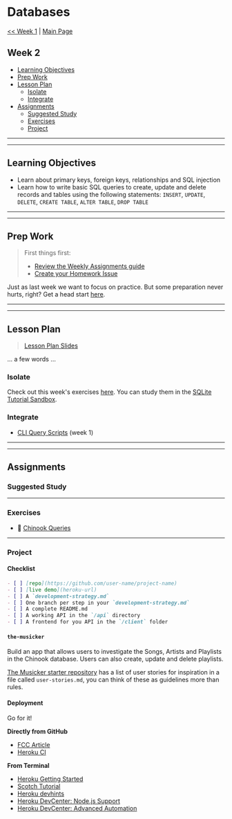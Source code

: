 # Databases

[<< Week 1](../week-1/README.md) | [Main Page](../README.md)

## Week 2

- [Learning Objectives](#learning-objectives)
- [Prep Work](#prep-work)
- [Lesson Plan](#lesson-plan)
  - [Isolate](#isolate)
  - [Integrate](#integrate)
- [Assignments](#assignments)
  - [Suggested Study](#suggested-study)
  - [Exercises](#exercises)
  - [Project](#project)

---
---

## Learning Objectives

- Learn about primary keys, foreign keys, relationships and SQL injection
- Learn how to write basic SQL queries to create, update and delete records and tables using the following statements: `INSERT`, `UPDATE`, `DELETE`, `CREATE TABLE`, `ALTER TABLE`, `DROP TABLE`

---
---

## Prep Work

> First things first:
> - [Review the Weekly Assignments guide](https://home.hackyourfuture.be/students/weekly-assignments)
> - [Create your Homework Issue](https://home.hackyourfuture.be/students/homework-submission#homework-issues)

Just as last week we want to focus on practice. But some preparation never hurts, right? Get a head start [here](./PREPWORK.md).

---
---

## Lesson Plan

> [Lesson Plan Slides](https://hackyourfuture.be/databases/week-1)

... a few words ...

### Isolate

Check out this week's exercises [here](../isolate/week-2/EXERCISES.md). You can study them in the [SQLite Tutorial Sandbox](https://www.sqlitetutorial.net/tryit/).

### Integrate

- [CLI Query Scripts](../integrate/cli-query-scripts-week-2) (week 1)

---
---

## Assignments

### Suggested Study

---

### Exercises

- :egg: [Chinook Queries](https://github.com/HackYourFutureBelgium/chinook-queries)

---

### Project

#### Checklist

```md
- [ ] [repo](https://github.com/user-name/project-name)
- [ ] [live demo](heroku-url)
- [ ] A `development-strategy.md`
- [ ] One branch per step in your `development-strategy.md`
- [ ] A complete README.md
- [ ] A working API in the `/api` directory
- [ ] A frontend for you API in the `/client` folder
```

#### `the-musicker`

Build an app that allows users to investigate the Songs, Artists and Playlists in the Chinook database.  Users can also create, update and delete playlists.

[The Musicker starter repository](https://github.com/hackyourfuturebelgium/the-musicker) has a list of user stories for inspiration in a file called `user-stories.md`, you can think of these as guidelines more than rules.

#### Deployment

Go for it!

__Directly from GitHub__

- [FCC Article](https://www.freecodecamp.org/news/how-to-deploy-a-nodejs-app-to-heroku-from-github-without-installing-heroku-on-your-machine-433bec770efe/)
- [Heroku CI](https://www.heroku.com/continuous-integration)

__From Terminal__

- [Heroku Getting Started](https://devcenter.heroku.com/articles/getting-started-with-nodejs)
- [Scotch Tutorial](https://scotch.io/tutorials/how-to-deploy-a-node-js-app-to-heroku)
- [Heroku devhints](https://devhints.io/heroku)
- [Heroku DevCenter: Node.js Support](https://devcenter.heroku.com/articles/nodejs-support)
- [Heroku DevCenter: Advanced Automation](https://devcenter.heroku.com/articles/multiple-environments#advanced-linking-local-branches-to-remote-apps)
